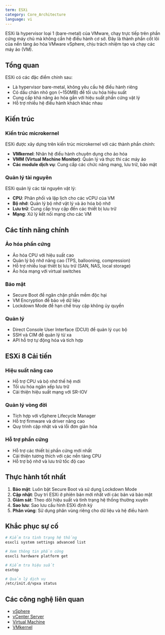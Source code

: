 ```yaml
---
term: ESXi
category: Core_Architecture
language: vi
---
```


ESXi là hypervisor loại 1 (bare-metal) của VMware, chạy trực tiếp trên phần cứng máy chủ mà không cần hệ điều hành cơ sở. Đây là thành phần cốt lõi của nền tảng ảo hóa VMware vSphere, chịu trách nhiệm tạo và chạy các máy ảo (VM).

## Tổng quan

ESXi có các đặc điểm chính sau:
- Là hypervisor bare-metal, không yêu cầu hệ điều hành riêng
- Có dấu chân nhỏ gọn (~150MB) để tối ưu hóa hiệu suất
- Cung cấp khả năng ảo hóa gần với hiệu suất phần cứng vật lý
- Hỗ trợ nhiều hệ điều hành khách khác nhau

## Kiến trúc

### Kiến trúc microkernel
ESXi được xây dựng trên kiến trúc microkernel với các thành phần chính:
- **VMkernel**: Nhân hệ điều hành chuyên dụng cho ảo hóa
- **VMM (Virtual Machine Monitor)**: Quản lý và thực thi các máy ảo
- **Các module dịch vụ**: Cung cấp các chức năng mạng, lưu trữ, bảo mật

### Quản lý tài nguyên
ESXi quản lý các tài nguyên vật lý:
- **CPU**: Phân phối và lập lịch cho các vCPU của VM
- **Bộ nhớ**: Quản lý bộ nhớ vật lý và ảo hóa bộ nhớ
- **Lưu trữ**: Cung cấp truy cập đến các thiết bị lưu trữ
- **Mạng**: Xử lý kết nối mạng cho các VM

## Các tính năng chính

### Ảo hóa phần cứng
- Ảo hóa CPU với hiệu suất cao
- Quản lý bộ nhớ nâng cao (TPS, ballooning, compression)
- Hỗ trợ nhiều loại thiết bị lưu trữ (SAN, NAS, local storage)
- Ảo hóa mạng với virtual switches

### Bảo mật
- Secure Boot để ngăn chặn phần mềm độc hại
- VM Encryption để bảo vệ dữ liệu
- Lockdown Mode để hạn chế truy cập không ủy quyền

### Quản lý
- Direct Console User Interface (DCUI) để quản lý cục bộ
- SSH và CIM để quản lý từ xa
- API hỗ trợ tự động hóa và tích hợp

## ESXi 8 Cải tiến

### Hiệu suất nâng cao
- Hỗ trợ CPU và bộ nhớ thế hệ mới
- Tối ưu hóa ngăn xếp lưu trữ
- Cải thiện hiệu suất mạng với SR-IOV

### Quản lý vòng đời
- Tích hợp với vSphere Lifecycle Manager
- Hỗ trợ firmware và driver nâng cao
- Quy trình cập nhật và vá lỗi đơn giản hóa

### Hỗ trợ phần cứng
- Hỗ trợ các thiết bị phần cứng mới nhất
- Cải thiện tương thích với các nền tảng CPU
- Hỗ trợ bộ nhớ và lưu trữ tốc độ cao

## Thực hành tốt nhất

1. **Bảo mật**: Luôn bật Secure Boot và sử dụng Lockdown Mode
2. **Cập nhật**: Duy trì ESXi ở phiên bản mới nhất với các bản vá bảo mật
3. **Giám sát**: Theo dõi hiệu suất và tình trạng hệ thống thường xuyên
4. **Sao lưu**: Sao lưu cấu hình ESXi định kỳ
5. **Phân vùng**: Sử dụng phân vùng riêng cho dữ liệu và hệ điều hành

## Khắc phục sự cố

```bash
# Kiểm tra tình trạng hệ thống
esxcli system settings advanced list

# Xem thông tin phần cứng
esxcli hardware platform get

# Kiểm tra hiệu suất
esxtop

# Quản lý dịch vụ
/etc/init.d/vpxa status
```

## Các công nghệ liên quan

- [vSphere](/glossary/term/vsphere.md)
- [vCenter Server](/glossary/term/vcenter.md)
- [Virtual Machine](/glossary/term/virtual-machine.md)
- [VMkernel](/glossary/term/vmkernel.md)